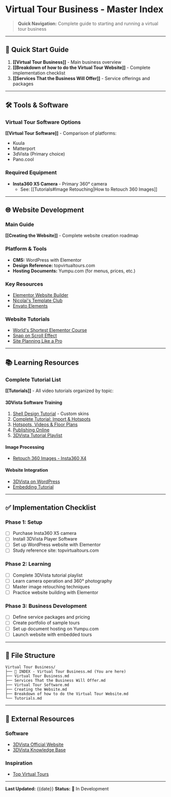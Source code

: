 # Virtual Tour Business - Master Index

> **Quick Navigation:** Complete guide to starting and running a virtual tour business

---

## 🎯 Quick Start Guide

1. **[[Virtual Tour Business]]** - Main business overview
2. **[[Breakdown of how to do the Virtual Tour Website]]** - Complete implementation checklist
3. **[[Services That the Business Will Offer]]** - Service offerings and packages

---

## 🛠️ Tools & Software

### Virtual Tour Software Options
**[[Virtual Tour Software]]** - Comparison of platforms:
- Kuula
- Matterport
- 3dVista (Primary choice)
- Pano.cool

### Required Equipment
- **Insta360 X5 Camera** - Primary 360° camera
  - See: [[Tutorials#Image Retouching|How to Retouch 360 Images]]

---

## 🌐 Website Development

### Main Guide
**[[Creating the Website]]** - Complete website creation roadmap

### Platform & Tools
- **CMS:** WordPress with Elementor
- **Design Reference:** topvirtualtours.com
- **Hosting Documents:** Yumpu.com (for menus, prices, etc.)

### Key Resources
- [Elementor Website Builder](https://elementor.com/)
- [Nicolai's Template Club](https://nicolaipalmkvist.com/)
- [Envato Elements](https://elements.envato.com/)

### Website Tutorials
- [World's Shortest Elementor Course](https://www.youtube.com/watch?v=MQmVwp-3gKE)
- [Snap on Scroll Effect](https://www.youtube.com/watch?v=Zl-MS9TY8_w)
- [Site Planning Like a Pro](https://www.youtube.com/watch?v=JPaTiHM8fio)

---

## 📚 Learning Resources

### Complete Tutorial List
**[[Tutorials]]** - All video tutorials organized by topic:

#### 3DVista Software Training
1. [Shell Design Tutorial](https://www.youtube.com/watch?v=SNB0sth6-I8) - Custom skins
2. [Complete Tutorial: Import & Hotspots](https://www.youtube.com/watch?v=6rfVHCp3vU0)
3. [Hotspots, Videos & Floor Plans](https://www.youtube.com/watch?v=iUnXApqOXsk)
4. [Publishing Online](https://www.youtube.com/watch?v=0wzC2GzGktg)
5. [3DVista Tutorial Playlist](https://www.youtube.com/playlist?list=PL9XlSAoFCmllNXAR_2ix4lty6GfAOqTDo)

#### Image Processing
- [Retouch 360 Images - Insta360 X4](https://www.youtube.com/watch?v=IABYH4j-NiY)

#### Website Integration
- [3DVista on WordPress](https://www.3dvista.com/en/kb/faqs/general/how-to-use-the-virtual-tour-on-my-own-website-wordpress-wix-custom-html/)
- [Embedding Tutorial](https://www.youtube.com/watch?v=I8q68fVIe0E)

---

## ✅ Implementation Checklist

### Phase 1: Setup
- [ ] Purchase Insta360 X5 camera
- [ ] Install 3DVista Player Software
- [ ] Set up WordPress website with Elementor
- [ ] Study reference site: topvirtualtours.com

### Phase 2: Learning
- [ ] Complete 3DVista tutorial playlist
- [ ] Learn camera operation and 360° photography
- [ ] Master image retouching techniques
- [ ] Practice website building with Elementor

### Phase 3: Business Development
- [ ] Define service packages and pricing
- [ ] Create portfolio of sample tours
- [ ] Set up document hosting on Yumpu.com
- [ ] Launch website with embedded tours

---

## 📂 File Structure

```
Virtual Tour Business/
├── 📍 INDEX - Virtual Tour Business.md (You are here)
├── Virtual Tour Business.md
├── Services That the Business Will Offer.md
├── Virtual Tour Software.md
├── Creating the Website.md
├── Breakdown of how to do the Virtual Tour Website.md
└── Tutorials.md
```

---

## 🔗 External Resources

### Software
- [3DVista Official Website](https://www.3dvista.com/en/)
- [3DVista Knowledge Base](https://www.3dvista.com/en/kb/)

### Inspiration
- [Top Virtual Tours](https://topvirtualtours.com)

---

**Last Updated:** {{date}}
**Status:** 🚧 In Development